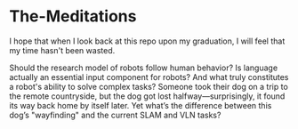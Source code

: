 # The-Meditations
I hope that when I look back at this repo upon my graduation, I will feel that my time hasn't been wasted.

Should the research model of robots follow human behavior? Is language actually an essential input component for robots? And what truly constitutes a robot's ability to solve complex tasks?
Someone took their dog on a trip to the remote countryside, but the dog got lost halfway—surprisingly, it found its way back home by itself later. Yet what’s the difference between this dog’s "wayfinding" and the current SLAM and VLN tasks?
